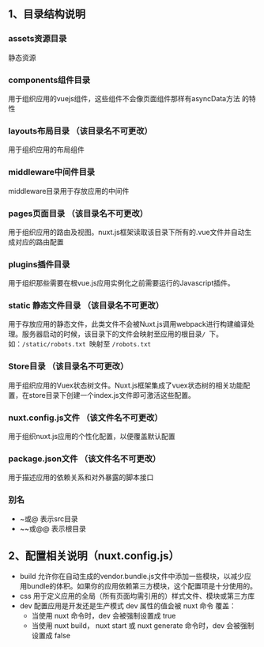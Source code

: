 ## 1、目录结构说明
### assets资源目录
静态资源
### components组件目录
用于组织应用的vuejs组件，这些组件不会像页面组件那样有asyncData方法
的特性
### layouts布局目录 （该目录名不可更改）
用于组织应用的布局组件
### middleware中间件目录
middleware目录用于存放应用的中间件
### pages页面目录 （该目录名不可更改）
用于组织应用的路由及视图。nuxt.js框架读取该目录下所有的.vue文件并自动生成对应的路由配置
### plugins插件目录
用于组织那些需要在根vue.js应用实例化之前需要运行的Javascript插件。
### static 静态文件目录 （该目录名不可更改）
用于存放应用的静态文件，此类文件不会被Nuxt.js调用webpack进行构建编译处理。服务器启动的时候，该目录下的文件会映射至应用的根目录```/ ```下。
如：```/static/robots.txt ```映射至 ```/robots.txt ```
### Store目录 （该目录名不可更改）
用于组织应用的Vuex状态树文件。Nuxt.js框架集成了vuex状态树的相关功能配置，在store目录下创建一个index.js文件即可激活这些配置。
### nuxt.config.js文件 （该文件名不可更改）
用于组织nuxt.js应用的个性化配置，以便覆盖默认配置
### package.json文件 （该文件名不可更改）
用于描述应用的依赖关系和对外暴露的脚本接口
### 别名
- ~或@ 表示src目录
- ~~或@@ 表示根目录

## 2、配置相关说明（nuxt.config.js）
- build 允许你在自动生成的vendor.bundle.js文件中添加一些模块，以减少应用bundle的体积。如果你的应用依赖第三方模块，这个配置项是十分使用的。
- css 用于定义应用的全局（所有页面均需引用的）样式文件、模块或第三方库
- dev 配置应用是开发还是生产模式
  dev 属性的值会被 nuxt 命令 覆盖：
  + 当使用 nuxt 命令时，dev 会被强制设置成 true
  + 当使用 nuxt build， nuxt start 或 nuxt generate 命令时，dev 会被强制设置成 false
